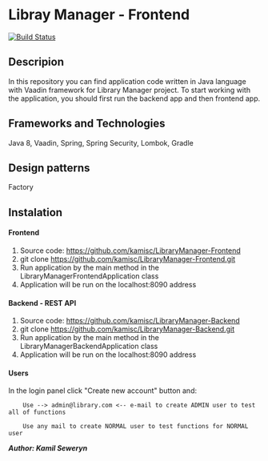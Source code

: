 # Libray Manager - Frontend

[![Build Status](https://travis-ci.org/kamisc/LibraryManager-Frontend.svg?branch=master)](https://travis-ci.org/kamisc/LibraryManager-Frontend)

## Descripion
In this repository you can find application code written in Java language with Vaadin framework for Library Manager project. 
To start working with the application, you should first run the backend app and then frontend app. 

## Frameworks and Technologies
Java 8, Vaadin, Spring, Spring Security, Lombok, Gradle

## Design patterns
Factory

## Instalation
#### Frontend
1. Source code: https://github.com/kamisc/LibraryManager-Frontend
2. git clone https://github.com/kamisc/LibraryManager-Frontend.git
3. Run application by the main method in the LibraryManagerFrontendApplication class
4. Application will be run on the localhost:8090 address

#### Backend - REST API
1. Source code: https://github.com/kamisc/LibraryManager-Backend
2. git clone https://github.com/kamisc/LibraryManager-Backend.git
3. Run application by the main method in the LibraryManagerBackendApplication class
4. Application will be run on the localhost:8090 address

#### Users
In the login panel click "Create new account" button and:

        Use --> admin@library.com <-- e-mail to create ADMIN user to test all of functions
        
        Use any mail to create NORMAL user to test functions for NORMAL user

**_Author: Kamil Seweryn_**